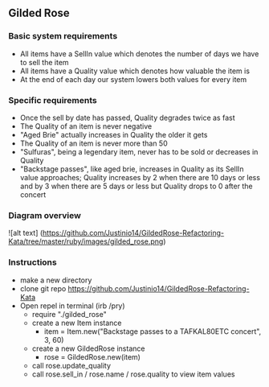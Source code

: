 
## Gilded Rose

### Basic system requirements
- All items have a SellIn value which denotes the number of days we have to sell the item
- All items have a Quality value which denotes how valuable the item is
- At the end of each day our system lowers both values for every item

### Specific requirements

- Once the sell by date has passed, Quality degrades twice as fast
- The Quality of an item is never negative
- "Aged Brie" actually increases in Quality the older it gets
- The Quality of an item is never more than 50
- "Sulfuras", being a legendary item, never has to be sold or decreases in Quality
- "Backstage passes", like aged brie, increases in Quality as its SellIn value approaches;
	Quality increases by 2 when there are 10 days or less and by 3 when there are 5 days or less but
	Quality drops to 0 after the concert

### Diagram overview

![alt text] (https://github.com/Justinio14/GildedRose-Refactoring-Kata/tree/master/ruby/images/gilded_rose.png)

### Instructions

- make a new directory
- clone git repo https://github.com/Justinio14/GildedRose-Refactoring-Kata
- Open repel in terminal (irb /pry)
	- require "./gilded_rose"
	- create a new Item instance
		- item = Item.new("Backstage passes to a TAFKAL80ETC concert", 3, 60)
	- create a new GildedRose instance
	 	- rose = GildedRose.new(item) 
	- call rose.update_quality
	- call rose.sell_in / rose.name / rose.quality to view item values
